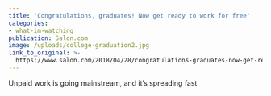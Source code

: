 ```yaml
---
title: 'Congratulations, graduates! Now get ready to work for free'
categories: 
- what-im-watching
publication: Salon.com
image: /uploads/college-graduation2.jpg
link_to_original: >-
  https://www.salon.com/2018/04/28/congratulations-graduates-now-get-ready-to-work-for-free/
---
```


Unpaid work is going mainstream, and it’s spreading fast